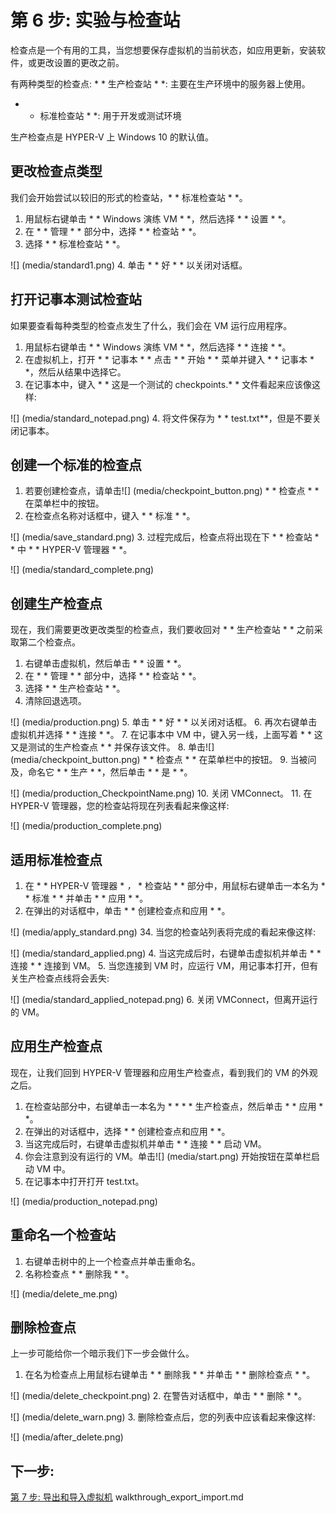 ﻿# 第 6 步: 实验与检查站 

检查点是一个有用的工具，当您想要保存虚拟机的当前状态，如应用更新，安装软件，或更改设置的更改之前。  

有两种类型的检查点: * * 生产检查站 * *: 主要在生产环境中的服务器上使用。 
* * 标准检查站 * *: 用于开发或测试环境 

生产检查点是 HYPER-V 上 Windows 10 的默认值。


## 更改检查点类型
我们会开始尝试以较旧的形式的检查站，* * 标准检查站 * *。

1. 用鼠标右键单击 * * Windows 演练 VM * *，然后选择 * * 设置 * *。
2. 在 * * 管理 * * 部分中，选择 * * 检查站 * *。
3. 选择 * * 标准检查站 * *。

  ![] (media/standard1.png)
4.	单击 * * 好 * * 以关闭对话框。

## 打开记事本测试检查站 
如果要查看每种类型的检查点发生了什么，我们会在 VM 运行应用程序。 
1. 用鼠标右键单击 * * Windows 演练 VM * *，然后选择 * * 连接 * *。
2. 在虚拟机上，打开 * * 记事本 * * 点击 * * 开始 * * 菜单并键入 * * 记事本 * *，然后从结果中选择它。 
3. 在记事本中，键入 * * 这是一个测试的 checkpoints.* * 文件看起来应该像这样:
  
  ![] (media/standard_notepad.png)
4. 将文件保存为 * * test.txt**，但是不要关闭记事本。

## 创建一个标准的检查点 
1. 若要创建检查点，请单击![] (media/checkpoint_button.png) * * 检查点 * * 在菜单栏中的按钮。 
2. 在检查点名称对话框中，键入 * * 标准 * *。

  ![] (media/save_standard.png) 
3. 过程完成后，检查点将出现在下 * * 检查站 * * 中 * * HYPER-V 管理器 * *。

  ![] (media/standard_complete.png) 

## 创建生产检查点 
现在，我们需要更改更改类型的检查点，我们要收回对 * * 生产检查站 * * 之前采取第二个检查点。

1.	右键单击虚拟机，然后单击 * * 设置 * *。
2.	在 * * 管理 * * 部分中，选择 * * 检查站 * *。
3.	选择 * * 生产检查站 * *。
4.  清除回退选项。

  ![] (media/production.png)
5.	单击 * * 好 * * 以关闭对话框。
6.	再次右键单击虚拟机并选择 * * 连接 * *。
7.	在记事本中 VM 中，键入另一线，上面写着 * * 这又是测试的生产检查点 * * 并保存该文件。
8.	单击![] (media/checkpoint_button.png) * * 检查点 * * 在菜单栏中的按钮。
9.	当被问及，命名它 * * 生产 * *，然后单击 * * 是 * *。

  ![] (media/production_CheckpointName.png) 
10. 关闭 VMConnect。
11. 在 HYPER-V 管理器，您的检查站将现在列表看起来像这样:

  ![] (media/production_complete.png)



## 适用标准检查点 

1.	在 * * HYPER-V 管理器 * *，* * 检查站 * * 部分中，用鼠标右键单击一本名为 * * 标准 * * 并单击 * * 应用 * *。
2.	在弹出的对话框中，单击 * * 创建检查点和应用 * *。 

  ![] (media/apply_standard.png)
34. 当您的检查站列表将完成的看起来像这样:

  ![] (media/standard_applied.png)
4. 当这完成后时，右键单击虚拟机并单击 * * 连接 * * 连接到 VM。 
5. 当您连接到 VM 时，应运行 VM，用记事本打开，但有关生产检查点线将会丢失:

  ![] (media/standard_applied_notepad.png)
6. 关闭 VMConnect，但离开运行的 VM。


## 应用生产检查点 
现在，让我们回到 HYPER-V 管理器和应用生产检查点，看到我们的 VM 的外观之后。

1.	在检查站部分中，右键单击一本名为 * * * * 生产检查点，然后单击 * * 应用 * *。
2.	在弹出的对话框中，选择 * * 创建检查点和应用 * *。 
3. 当这完成后时，右键单击虚拟机并单击 * * 连接 * * 启动 VM。 
4. 你会注意到没有运行的 VM。单击![] (media/start.png) 开始按钮在菜单栏启动 VM 中。
5. 在记事本中打开打开 test.txt。

  ![] (media/production_notepad.png)
	

## 重命名一个检查站 ##
1. 右键单击树中的上一个检查点并单击重命名。
2. 名称检查点 * * 删除我 * *。

  ![] (media/delete_me.png)

## 删除检查点 
上一步可能给你一个暗示我们下一步会做什么。

1. 在名为检查点上用鼠标右键单击 * * 删除我 * * 并单击 * * 删除检查点 * *。 

  ![] (media/delete_checkpoint.png)
2. 在警告对话框中，单击 * * 删除 * *。 

  ![] (media/delete_warn.png)
3. 删除检查点后，您的列表中应该看起来像这样:

  ![] (media/after_delete.png)


## 下一步: 
[第 7 步: 导出和导入虚拟机]() walkthrough_export_import.md



